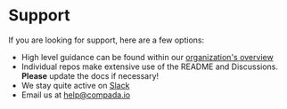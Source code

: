 # Support

If you are looking for support, here are a few options:

- High level guidance can be found within our [organization's overview](https://github.com/compada)
- Individual repos make extensive use of the README and Discussions. **Please** update the docs if necessary!
- We stay quite active on [Slack](https://compada.slack.com/archives/C040GEB6LCQ)
- Email us at [help@compada.io](mailto:help@compada.io)
